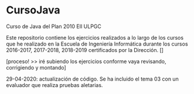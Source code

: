 # CursoJava
Curso de Java del Plan 2010 EII ULPGC

Este repositorio contiene los ejercicios realizados a lo largo de los cursos que he realizado en la Escuela de Ingeniería Informática
durante los cursos 2016-2017, 2017-2018, 2018-2019 certificados por la Dirección. []

[proceso! >> iré subiendo los ejercicios conforme vaya revisando, corrigiendo y montando]

29-04-2020: actualización de código. Se ha incluido el tema 03 con un evaluador que realiza pruebas aletarias. 




